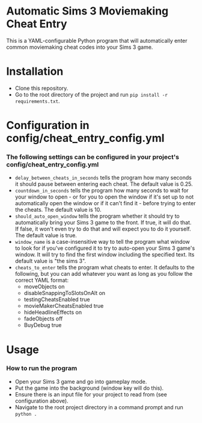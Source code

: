 # Automatic Sims 3 Moviemaking Cheat Entry
This is a YAML-configurable Python program
that will automatically enter common moviemaking cheat codes
into your Sims 3 game.

# Installation
- Clone this repository.
- Go to the root directory of the project and run `pip install -r requirements.txt`.

# Configuration in config/cheat_entry_config.yml
### The following settings can be configured in your project's config/cheat_entry_config.yml
- `delay_between_cheats_in_seconds` tells the program
  how many seconds it should pause between entering each cheat. The default value is 0.25.
- `countdown_in_seconds` tells the program
  how many seconds to wait for your window to open - 
  or for you to open the window if it's set up to 
  not automatically open the window or if it can't find it -
  before trying to enter the cheats.
  The default value is 10.
- `should_auto_open_window` tells the program
  whether it should try to automatically bring
  your Sims 3 game to the front. If true, it will do that.
  If false, it won't even try to do that and will expect
  you to do it yourself. The default value is true.
- `window_name` is a case-insensitive way to tell the program
  what window to look for if you've configured it
  to try to auto-open your Sims 3 game's window.
  It will try to find the first window including the specified text.
  Its default value is "the sims 3".
- `cheats_to_enter` tells the program what cheats to enter.
  It defaults to the following, but you can add whatever you want as long as you follow the correct YAML format:
  - moveObjects on
  - disableSnappingToSlotsOnAlt on
  - testingCheatsEnabled true
  - movieMakerCheatsEnabled true
  - hideHeadlineEffects on
  - fadeObjects off
  - BuyDebug true

# Usage
### How to run the program
- Open your Sims 3 game and go into gameplay mode.
- Put the game into the background (window key will do this).
- Ensure there is an input file for your project to read from (see configuration above).
- Navigate to the root project directory in a command prompt and run `python .`
